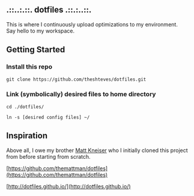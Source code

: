 ## .::..:.::. dotfiles .::.:..::.

This is where I continuously upload optimizations to my environment.  
Say hello to my workspace.  

## Getting Started

### Install this repo

`git clone https://github.com/theshteves/dotfiles.git`

### Link (symbolically) desired files to home directory

`cd ./dotfiles/`

`ln -s [desired config files] ~/`

## Inspiration

Above all, I owe my brother [Matt Kneiser](github.com/themattman) who I initially cloned this project from before starting from scratch.

[https://github.com/themattman/dotfiles](https://github.com/themattman/dotfiles)

[http://dotfiles.github.io/](http://dotfiles.github.io/)

